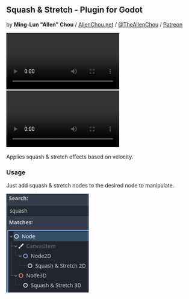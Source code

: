 ## Squash & Stretch - Plugin for Godot
by **Ming-Lun "Allen" Chou** / [AllenChou.net](http://AllenChou.net) / [@TheAllenChou](http://twitter.com/TheAllenChou) / [Patreon](https://www.patreon.com/TheAllenChou)

![squash-and-stretch-2d](/videos/squash-and-stretch-2d.mp4) ![squash-and-stretch-3d](/videos/squash-and-stretch-3d.mp4)

Applies squash & stretch effects based on velocity.

### Usage

Just add squash & stretch nodes to the desired node to manipulate.

![nodes](/images/nodes.png)
